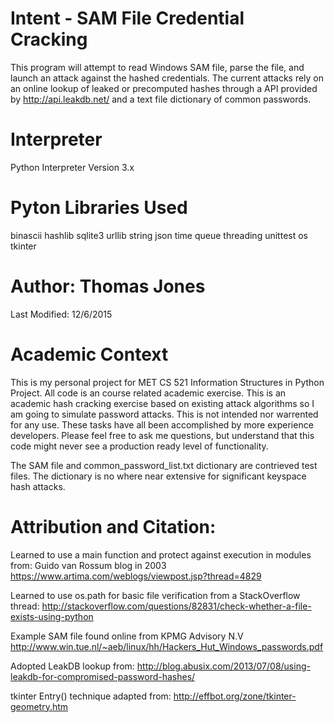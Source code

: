 # Intent - SAM File Credential Cracking
This program will attempt to read Windows SAM file, parse the file, and launch an attack against the hashed credentials.
The current attacks rely on an online lookup of leaked or precomputed hashes through a API provided by http://api.leakdb.net/ and a text file dictionary of common passwords.

# Interpreter
Python Interpreter Version 3.x

# Pyton Libraries Used
binascii  hashlib   sqlite3
urllib    string    json
time      queue     threading
unittest  os        tkinter


# Author: Thomas Jones
Last Modified: 12/6/2015

# Academic Context
This is my personal project for MET CS 521 Information Structures in Python Project.
All code is an course related academic exercise. This is an academic hash cracking exercise based on existing attack algorithms so I am going to simulate password attacks.  This is not intended nor warrented for any use. These tasks have all been accomplished by more experience developers.  Please feel free to ask me questions, but understand that this code might never see a production ready level of functionality.

The SAM file and common_password_list.txt dictionary are contrieved test files. The dictionary is no where near extensive  for significant keyspace hash attacks.

# Attribution and Citation:
Learned to use a main function and protect against execution in modules from:
Guido van Rossum blog in 2003
https://www.artima.com/weblogs/viewpost.jsp?thread=4829

Learned to use os.path for basic file verification from a StackOverflow thread:
http://stackoverflow.com/questions/82831/check-whether-a-file-exists-using-python

Example SAM file found online from KPMG Advisory N.V
http://www.win.tue.nl/~aeb/linux/hh/Hackers_Hut_Windows_passwords.pdf

Adopted LeakDB lookup from:
http://blog.abusix.com/2013/07/08/using-leakdb-for-compromised-password-hashes/

tkinter Entry() technique adapted from: http://effbot.org/zone/tkinter-geometry.htm
